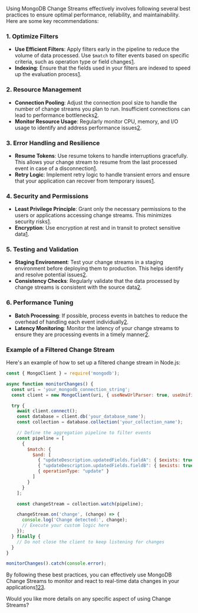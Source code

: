 Using MongoDB Change Streams effectively involves following several best practices to ensure optimal performance, reliability, and maintainability. Here are some key recommendations:

### 1. **Optimize Filters**
- **Use Efficient Filters**: Apply filters early in the pipeline to reduce the volume of data processed. Use `$match` to filter events based on specific criteria, such as operation type or field changes[1](https://www.mongodb.com/docs/manual/changeStreams/).
- **Indexing**: Ensure that the fields used in your filters are indexed to speed up the evaluation process[1](https://www.mongodb.com/docs/manual/changeStreams/).

### 2. **Resource Management**
- **Connection Pooling**: Adjust the connection pool size to handle the number of change streams you plan to run. Insufficient connections can lead to performance bottlenecks[2](https://www.mongodb.com/resources/products/capabilities/change-streams).
- **Monitor Resource Usage**: Regularly monitor CPU, memory, and I/O usage to identify and address performance issues[2](https://www.mongodb.com/resources/products/capabilities/change-streams).

### 3. **Error Handling and Resilience**
- **Resume Tokens**: Use resume tokens to handle interruptions gracefully. This allows your change stream to resume from the last processed event in case of a disconnection[1](https://www.mongodb.com/docs/manual/changeStreams/).
- **Retry Logic**: Implement retry logic to handle transient errors and ensure that your application can recover from temporary issues[1](https://www.mongodb.com/docs/manual/changeStreams/).

### 4. **Security and Permissions**
- **Least Privilege Principle**: Grant only the necessary permissions to the users or applications accessing change streams. This minimizes security risks[1](https://www.mongodb.com/docs/manual/changeStreams/).
- **Encryption**: Use encryption at rest and in transit to protect sensitive data[1](https://www.mongodb.com/docs/manual/changeStreams/).

### 5. **Testing and Validation**
- **Staging Environment**: Test your change streams in a staging environment before deploying them to production. This helps identify and resolve potential issues[2](https://www.mongodb.com/resources/products/capabilities/change-streams).
- **Consistency Checks**: Regularly validate that the data processed by change streams is consistent with the source data[2](https://www.mongodb.com/resources/products/capabilities/change-streams).

### 6. **Performance Tuning**
- **Batch Processing**: If possible, process events in batches to reduce the overhead of handling each event individually[2](https://www.mongodb.com/resources/products/capabilities/change-streams).
- **Latency Monitoring**: Monitor the latency of your change streams to ensure they are processing events in a timely manner[2](https://www.mongodb.com/resources/products/capabilities/change-streams).

### Example of a Filtered Change Stream

Here's an example of how to set up a filtered change stream in Node.js:

```javascript
const { MongoClient } = require('mongodb');

async function monitorChanges() {
  const uri = 'your_mongodb_connection_string';
  const client = new MongoClient(uri, { useNewUrlParser: true, useUnifiedTopology: true });

  try {
    await client.connect();
    const database = client.db('your_database_name');
    const collection = database.collection('your_collection_name');

    // Define the aggregation pipeline to filter events
    const pipeline = [
      {
        $match: {
          $and: [
            { "updateDescription.updatedFields.fieldA": { $exists: true } },
            { "updateDescription.updatedFields.fieldB": { $exists: true } },
            { operationType: "update" }
          ]
        }
      }
    ];

    const changeStream = collection.watch(pipeline);

    changeStream.on('change', (change) => {
      console.log('Change detected:', change);
      // Execute your custom logic here
    });
  } finally {
    // Do not close the client to keep listening for changes
  }
}

monitorChanges().catch(console.error);
```

By following these best practices, you can effectively use MongoDB Change Streams to monitor and react to real-time data changes in your applications[1](https://www.mongodb.com/docs/manual/changeStreams/)[2](https://www.mongodb.com/resources/products/capabilities/change-streams)[3](https://codemax.app/snippet/utilizing-mongodb-change-streams-for-real-time-webhooks/).

Would you like more details on any specific aspect of using Change Streams?
